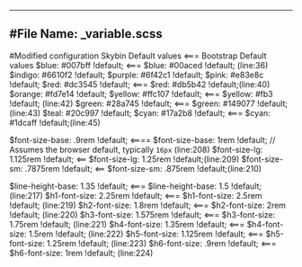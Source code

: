  ---------------------------
 #File Name: _variable.scss
 ----------------------------

#Modified configuration   Skybin Default values <=== Bootstrap Default values
$blue:    #007bff !default; <=== $blue:    #00aced !default; (line:36)
$indigo:  #6610f2 !default;
$purple:  #6f42c1 !default;
$pink:    #e83e8c !default;
$red:     #dc3545 !default;  <=== $red:     #db5b42 !default;(line:40)
$orange:  #fd7e14 !default;
$yellow:  #ffc107 !default;  <=== $yellow:  #fb3 !default; (line:42)
$green:   #28a745 !default;  <=== $green:   #149077 !default;(line:43)
$teal:    #20c997 !default;
$cyan:    #17a2b8 !default;  <=== $cyan:    #1dcaff !default;(line:45)


$font-size-base: .9rem !default;  <====  $font-size-base: 1rem !default; // Assumes the browser default, typically `16px` (line:208)
$font-size-lg:   1.125rem !default;  <==  $font-size-lg:   1.25rem !default;(line:209)
$font-size-sm:   .7875rem !default;  <==  $font-size-sm:   .875rem !default;(line:210)


$line-height-base: 1.35 !default;  <=== $line-height-base: 1.5 !default; (line:217)
$h1-font-size: 2.25rem !default;   <=== $h1-font-size: 2.5rem !default; (line:219)
$h2-font-size: 1.8rem !default;    <=== $h2-font-size: 2rem !default; (line:220)
$h3-font-size: 1.575rem !default;  <=== $h3-font-size: 1.75rem !default; (line:221)
$h4-font-size: 1.35rem !default;   <=== $h4-font-size: 1.5rem !default; (line:222)
$h5-font-size: 1.125rem !default;  <=== $h5-font-size: 1.25rem !default; (line:223)
$h6-font-size: .9rem !default;     <=== $h6-font-size: 1rem !default; (line:224)

























